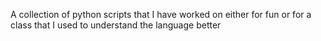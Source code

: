 A collection of python scripts that I have worked on either for fun or for a class that I used to understand the language better
